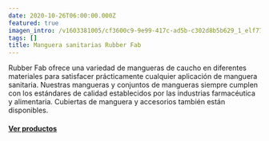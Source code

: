 ```yaml
---
date: 2020-10-26T06:00:00.000Z
featured: true
imagen_intro: /v1603381005/cf3600c9-9e99-417c-ad5b-c302d8b5b629_1_elf77m.jpg
tags: []
title: Manguera sanitarias Rubber Fab
---
```

Rubber Fab ofrece una variedad de mangueras de caucho en diferentes materiales para satisfacer prácticamente cualquier aplicación de manguera sanitaria. Nuestras mangueras y conjuntos de mangueras siempre cumplen con los estándares de calidad establecidos por las industrias farmacéutica y alimentaria. Cubiertas de manguera y accesorios también están disponibles.

#### [**Ver productos**]()